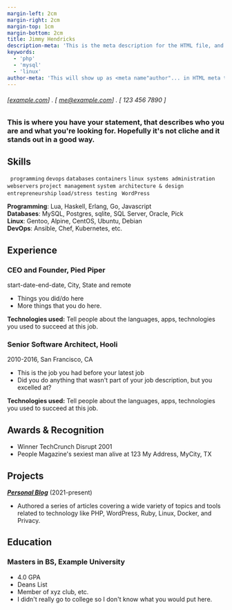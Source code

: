 ```yaml
---
margin-left: 2cm
margin-right: 2cm
margin-top: 1cm
margin-bottom: 2cm
title: Jimmy Hendricks
description-meta: 'This is the meta description for the HTML file, and one day the PDF file, for better SEO?'
keywords: 
  - 'php' 
  - 'mysql' 
  - 'linux'
author-meta: 'This will show up as <meta name"author"... in HTML meta tags:'
---
```

###### [[example.com](https://example.com)] . [ me@example.com] . [ 123 456 7890 ]
### This is where you have your statement, that describes who you are and what you're looking for. Hopefully it's not cliche and it stands out in a good way.  

## Skills
``` programming```
``` devops ```
```databases```
```containers```
```linux systems administration```
```webservers```
```project management```
```system architecture & design```
```entrepreneurship```
```load/stress testing```
``` WordPress```

**Programming**: Lua, Haskell, Erlang, Go, Javascript  
**Databases**: MySQL, Postgres, sqlite, SQL Server, Oracle, Pick  
**Linux**: Gentoo, Alpine, CentOS, Ubuntu, Debian  
**DevOps**: Ansible, Chef, Kubernetes, etc.  

## Experience
### CEO and Founder, Pied Piper 
start-date-end-date, City, State and remote

- Things you did/do here 
- More things that you do here. 

**Technologies used:** Tell people about the languages, apps, technologies you used to succeed at this job. 

### Senior Software Architect, Hooli
2010-2016, San Francisco, CA

- This is the job you had before your latest job
- Did you do anything that wasn't part of your job description, but you excelled at? 

**Technologies used:** Tell people about the languages, apps, technologies you used to succeed at this job. 

## Awards & Recognition 
  * Winner TechCrunch Disrupt 2001
  * People Magazine's sexiest man alive at 123 My Address, MyCity, TX

## Projects
**[*Personal Blog*](http://luther.io)** (2021-present)

- Authored a series of articles covering a wide variety of topics and tools related to technology like PHP, WordPress, Ruby, Linux, Docker, and Privacy.

## Education 

### Masters in BS, Example University 

- 4.0 GPA 
- Deans List
- Member of xyz club, etc. 
- I didn't really go to college so I don't know what you would put here. 
